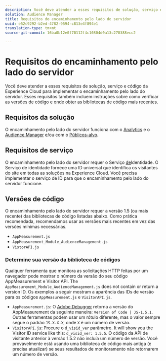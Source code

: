 ```yaml
---
description: Você deve atender a esses requisitos de solução, serviço e código da Experience Cloud para implementar o encaminhamento pelo lado do servidor. Esses requisitos também incluem instruções sobre como verificar as versões de código e onde obter as bibliotecas de código mais recentes.
solution: Audience Manager
title: Requisitos do encaminhamento pelo lado do servidor
uuid: e52c9292-b2ed-4782-9594-c813e4f894e1
translation-type: tm+mt
source-git-commit: 16ba0b12e0f70112f4c10804d0a13c278388ecc2

---
```



# Requisitos do encaminhamento pelo lado do servidor

Você deve atender a esses requisitos de solução, serviço e código da Experience Cloud para implementar o encaminhamento pelo lado do servidor. Esses requisitos também incluem instruções sobre como verificar as versões de código e onde obter as bibliotecas de código mais recentes.

## Requisitos da solução

O encaminhamento pelo lado do servidor funciona com o [Analytics](https://www.adobe.com/data-analytics-cloud/analytics.html) e o [Audience Manager](https://www.adobe.com/data-analytics-cloud/audience-manager.html) e/ou com o [Públicos-alvo](https://marketing.adobe.com/resources/help/en_US/mcloud/audience_library.html).

## Requisitos de serviço

O encaminhamento pelo lado do servidor requer o Serviço [de](https://marketing.adobe.com/resources/help/en_US/mcvid/)Identidade. O Serviço de identidade fornece uma ID universal que identifica os visitantes do site em todas as soluções na Experience Cloud. Você precisa implementar o serviço de ID para que o encaminhamento pelo lado do servidor funcione.

## Versões de código

O encaminhamento pelo lado do servidor requer a versão 1.5 (ou mais recente) das bibliotecas de código listadas abaixo. Como prática recomendada, recomendamos usar as versões mais recentes em vez das versões mínimas necessárias.

* `AppMeasurement.js`
* `AppMeasurement_Module_AudienceManagement.js`
* `VistorAPI.js`

### Determine sua versão da biblioteca de códigos

Qualquer ferramenta que monitora as solicitações HTTP feitas por um navegador pode mostrar o número da versão do seu código AppMeasurement e Visitor API. The `AppMeasurement_Module_AudienceManagement.js` does not contain or return a version ID. Os exemplos a seguir mostram a aparência das IDs de versão para os códigos `AppMeasurement.js` e `VisitorAPI.js`.

* `AppMeasurement.js`: O [Adobe Debugger](https://marketing.adobe.com/resources/help/en_US/sc/implement/debugger.html) retorna a versão do AppMeasurement da seguinte maneira:  `Version of Code | JS-1.5.1`. Outras ferramentas podem usar um rótulo diferente, mas o valor sempre segue o padrão `JS-X.X.X`, onde `X` é um número de versão.
* `VisitorAPI.js`: Procure o `d_visid_ver` parâmetro. It will show you the Visitor ID service like this: `d_visid_ver: 1.5.5`. O código da API de visitante anterior à versão 1.5.2 não incluía um número de versão. Você provavelmente está usando uma biblioteca de código mais antiga (e precisa atualizar) se seus resultados de monitoramento não retornarem um número de versão.
